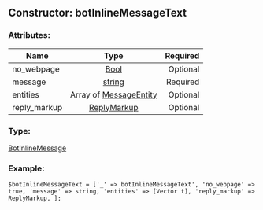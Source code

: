 ## Constructor: botInlineMessageText  

### Attributes:

| Name     |    Type       | Required |
|----------|:-------------:|---------:|
|no\_webpage|[Bool](../types/Bool.md) | Optional|
|message|[string](../types/string.md) | Required|
|entities|Array of [MessageEntity](../types/MessageEntity.md) | Optional|
|reply\_markup|[ReplyMarkup](../types/ReplyMarkup.md) | Optional|
### Type: 

[BotInlineMessage](../types/BotInlineMessage.md)
### Example:

```
$botInlineMessageText = ['_' => botInlineMessageText', 'no_webpage' => true, 'message' => string, 'entities' => [Vector t], 'reply_markup' => ReplyMarkup, ];
```